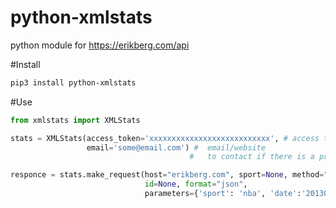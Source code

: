# python-xmlstats
python module for https://erikberg.com/api

#Install
```bash
pip3 install python-xmlstats
```
#Use
```python
from xmlstats import XMLStats

stats = XMLStats(access_token='xxxxxxxxxxxxxxxxxxxxxxxxxxx', # access token you must get https://erikberg.com/api
                 email='some@email.com') #  email/website 
                                        #   to contact if there is a problem

responce = stats.make_request(host="erikberg.com", sport=None, method="events",
                              id=None, format="json",
                              parameters={'sport': 'nba', 'date':'20130414'})

```
